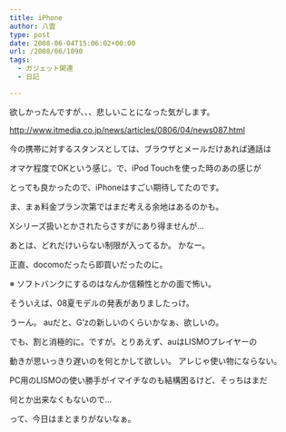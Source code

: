 ```yaml
---
title: iPhone
author: 八雲
type: post
date: 2008-06-04T15:06:02+00:00
url: /2008/06/1090
tags:
  - ガジェット関連
  - 日記

---
```

欲しかったんですが、、、悲しいことになった気がします。
  
<http://www.itmedia.co.jp/news/articles/0806/04/news087.html>

今の携帯に対するスタンスとしては、ブラウザとメールだけあれば通話は
  
オマケ程度でOKという感じ。で、iPod Touchを使った時のあの感じが
  
とっても良かったので、iPhoneはすごい期待してたのです。

ま、まぁ料金プラン次第ではまだ考える余地はあるのかも。
  
Xシリーズ扱いとかされたらさすがにあり得ませんが…
  
あとは、どれだけいらない制限が入ってるか。 かなー。
  
正直、docomoだったら即買いだったのに。
  
※ ソフトバンクにするのはなんか信頼性とかの面で怖い。

そういえば、08夏モデルの発表がありましたっけ。
  
うーん。 auだと、G&#8217;zの新しいのくらいかなぁ、欲しいの。
  
でも、割と消極的に。ですが。とりあえず、auはLISMOプレイヤーの
  
動きが思いっきり遅いのを何とかして欲しい。 アレじゃ使い物にならない。
  
PC用のLISMOの使い勝手がイマイチなのも結構困るけど、そっちはまだ
  
何とか出来なくもないので…

って、今日はまとまりがないなぁ。
